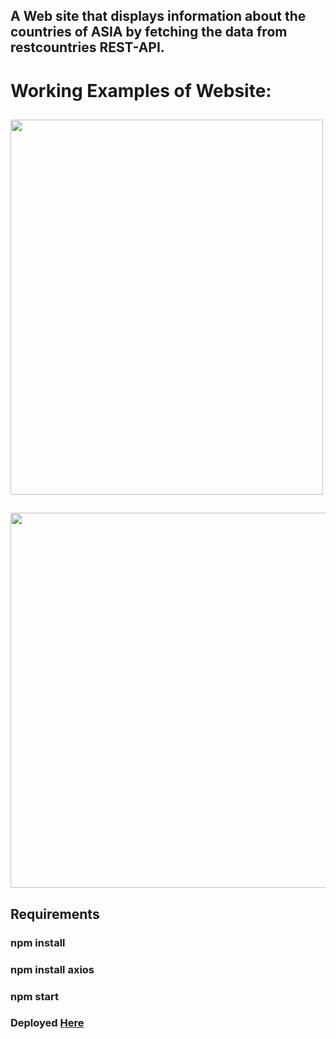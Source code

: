 ## A Web site that displays information about the countries of ASIA by fetching the data from restcountries REST-API.



# Working Examples of Website:

## <img src="https://user-images.githubusercontent.com/64361746/128471134-90b40a06-223a-49a7-a96d-3d18bca574a8.png" width="500" height="600">


## <img src="https://user-images.githubusercontent.com/64361746/128473086-42a7a355-12f3-423c-a910-3fa1826f0ee6.png" width="550" height="600">



## Requirements

### npm install

### npm install axios

### npm start


### Deployed [Here](https://rest-api-country-asia.netlify.app/)
